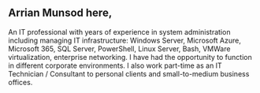 ## Arrian Munsod here, 

An IT professional with years of experience in system administration including managing IT infrastructure: Windows Server, Microsoft Azure, Microsoft 365, SQL Server, PowerShell, Linux Server, Bash, VMWare virtualization, enterprise networking. I have had the opportunity to function in different corporate environments. I also work part-time as an IT Technician / Consultant to personal clients and small-to-medium business offices.
